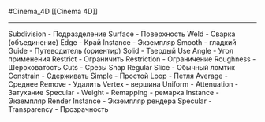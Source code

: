 #Cinema_4D
[[Cinema 4D]]
_____
Subdivision - Подразделение
Surface - Поверхность
Weld - Сварка (объединение)
Edge - Край
Instance - Экземпляр
Smooth - гладкий
Guide - Путеводитель (ориентир)
Solid - Твердый
Use Angle - Угол применения
Restrict - Ограничить
Restriction - Ограничение
Roughness - Шероховатость
Cuts - Срезы
Snap
Regular Slice - Обычный ломтик
Constrain - Сдерживать
Simple - Простой
Loop - Петля
Average - Среднее
Remove - Удалить
Vertex - вершина
Uniform - 
Attenuation - Затухание
Specular - 
Weight - 
Remapping - ремарка
Instance - Экземпляр
Render Instance - Экземпляр рендера
Specular - 
Transparency - Прозрачность 